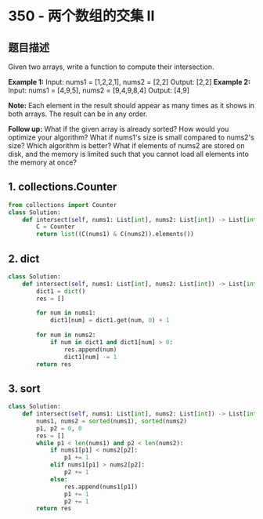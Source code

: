 # 350 - 两个数组的交集 II

## 题目描述
Given two arrays, write a function to compute their intersection.

**Example 1:**
	Input: nums1 = [1,2,2,1], nums2 = [2,2]
	Output: [2,2]
**Example 2:**
	Input: nums1 = [4,9,5], nums2 = [9,4,9,8,4]
	Output: [4,9]

**Note:**
	Each element in the result should appear as many times as it shows in both arrays.
	The result can be in any order.

**Follow up:**
	What if the given array is already sorted? How would you optimize your algorithm?
	What if nums1's size is small compared to nums2's size? Which algorithm is better?
	What if elements of nums2 are stored on disk, and the memory is limited such that you cannot load all elements into the memory at once?


## 1. collections.Counter

```python
from collections import Counter
class Solution:
    def intersect(self, nums1: List[int], nums2: List[int]) -> List[int]:
        C = Counter
        return list((C(nums1) & C(nums2)).elements())
```

## 2. dict
```python
class Solution:
    def intersect(self, nums1: List[int], nums2: List[int]) -> List[int]:
        dict1 = dict()
        res = []
        
        for num in nums1:
            dict1[num] = dict1.get(num, 0) + 1
            
        for num in nums2:
            if num in dict1 and dict1[num] > 0:
                res.append(num)
                dict1[num] -= 1
        return res
```


## 3. sort
```python
class Solution:
    def intersect(self, nums1: List[int], nums2: List[int]) -> List[int]:
        nums1, nums2 = sorted(nums1), sorted(nums2)
        p1, p2 = 0, 0
        res = []
        while p1 < len(nums1) and p2 < len(nums2):
            if nums1[p1] < nums2[p2]:
                p1 += 1
            elif nums1[p1] > nums2[p2]:
                p2 += 1
            else:
                res.append(nums1[p1])
                p1 += 1
                p2 += 1
        return res
```